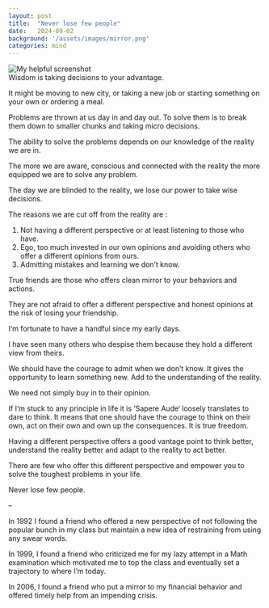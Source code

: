 ```yaml
---
layout: post
title:  "Never lose few people"
date:   2024-09-02
background: '/assets/images/mirror.png'
categories: mind
---
```


![My helpful screenshot](/assets/images/mirror.png) <br>
Wisdom is taking decisions to your advantage.

It might be moving to new city, or taking a new job or starting something on your own or ordering a meal.

Problems are thrown at us day in and day out. To solve them is to break them down to smaller chunks and taking micro decisions.

The ability to solve the problems depends on our knowledge of the reality we are in.

The more we are aware, conscious and connected with the reality the more equipped we are to solve any problem.

The day we are blinded to the reality, we lose our power to take wise decisions.

The reasons we are cut off from the reality are :

1. Not having a different perspective or at least listening to those who have.
2. Ego, too much invested in our own opinions and avoiding others who offer a different opinions from ours.
3. Admitting mistakes and learning we don’t know.

True friends are those who offers clean mirror to your behaviors and actions.

They are not afraid to offer a different perspective and honest opinions at the risk of losing your friendship.

I‘m fortunate to have a handful since my early days.

I have seen many others who despise them because they hold a different view from theirs.

We should have the courage to admit when we don’t know. It gives the opportunity to learn something new. Add to the understanding of the reality.

We need not simply buy in to their opinion.

If I‘m stuck to any principle in life it is ‘Sapere Aude‘ loosely translates to dare to think. It means that one should have the courage to think on their own, act on their own and own up the consequences. It is true freedom.

Having a different perspective offers a good vantage point to think better, understand the reality better and adapt to the reality to act better.

There are few who offer this different perspective and empower you to solve the toughest problems in your life.

Never lose few people.

–

In 1992 I found a friend who offered a new perspective of not following the popular bunch in my class but maintain a new idea of restraining from using any swear words.

In 1999, I found a friend who criticized me for my lazy attempt in a Math examination which motivated me to top the class and eventually set a trajectory to where I’m today.

In 2006, I found a friend who put a mirror to my financial behavior and offered timely help from an impending crisis.